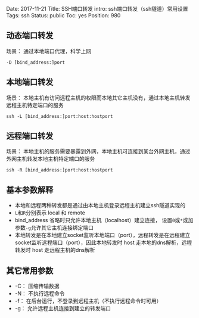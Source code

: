 Date: 2017-11-21
Title: SSH端口转发
intro: ssh端口转发（ssh隧道）常用设置
Tags: ssh
Status: public
Toc: yes
Position: 980

## 动态端口转发
场景： 通过本地端口代理，科学上网
```
-D [bind_address:]port
```

## 本地端口转发
场景： 本地主机有访问远程主机的权限而本地其它主机没有，通过本地主机转发远程主机特定端口的服务
```
ssh -L [bind_address:]port:host:hostport
```

## 远程端口转发
场景： 本地主机的服务需要暴露到外网，本地主机可连接到某台外网主机，通过外网主机转发本地主机特定端口的服务
```
ssh -R [bind_address:]port:host:hostport
```

## 基本参数解释
- 本地和远程两种转发都是通过由本地主机登录远程主机建立ssh隧道实现的
- ```L```和```R```分别表示 local 和 remote
- bind_address 省略时只允许本地主机（localhost）建立连接， 设置```0```或```*```或加参数```-g```允许其它主机连接绑定端口
- 本地转发是在本地建立socket监听本地端口（port），远程转发是在远程建立socket监听远程端口（port），因此本地转发时 host 走本地的dns解析，远程转发时 host 走远程主机的dns解析

## 其它常用参数
- -C： 压缩传输数据
- -N： 不执行远程命令
- -f： 在后台运行，不登录到远程主机（不执行远程命令时可用）
- -g： 允许远程主机连接到建立的转发端口
